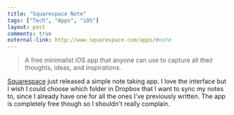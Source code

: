 ```yaml
---
title: "Squarespace Note"
tags: ["Tech", "Apps", "iOS"]
layout: post
comments: true
external-link: http://www.squarespace.com/apps/#note
---
```


> A free minimalist iOS app that anyone can use to capture all their thoughts, ideas, and inspirations.

[Squarespace](http://www.squarespace.com/) just released a simple note taking app. I love the interface but I wish I could choose which folder in Dropbox that I want to sync my notes to, since I already have one for all the ones I've previously written. The app is completely free though so I shouldn't really complain.
